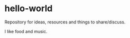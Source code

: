 # hello-world
Repository for ideas, resources and things to share/discuss.

I like food and music.


